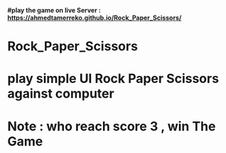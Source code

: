 **#play the game on live Server : https://ahmedtamerreko.github.io/Rock_Paper_Scissors/**

# Rock_Paper_Scissors
# play simple UI Rock Paper Scissors against computer
# Note : who reach score 3 , win The Game
